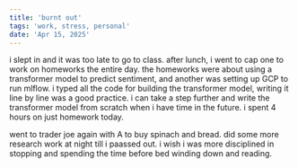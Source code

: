 ```yaml
---
title: 'burnt out'
tags: 'work, stress, personal'
date: 'Apr 15, 2025'
---
```


i slept in and it was too late to go to class. after lunch, i went to cap one to work on homeworks the entire day. the homeworks were about using a transformer model to predict sentiment, and another was setting up GCP to run mlflow. i typed all the code for building the transformer model, writing it line by line was a good practice. i can take a step further and write the transformer model from scratch when i have time in the future. i spent 4 hours on just homework today.

went to trader joe again with A to buy spinach and bread. did some more research work at night till i paassed out. i wish i was more disciplined in stopping and spending the time before bed winding down and reading.
